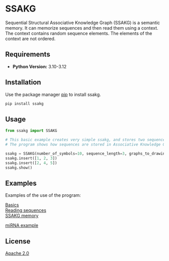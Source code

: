 # SSAKG

Sequential Structural Associative Knowledge Graph (SSAKG) is a semantic memory.
It can memorize sequences and then read them using a context. 
The context contains random sequence elements. The elements of the context are not ordered.
## Requirements

- **Python Version:** 3.10-3.12
## Installation

Use the package manager [pip](https://pip.pypa.io/en/stable/) to install ssakg.

```bash
pip install ssakg
```

## Usage

```python
from ssakg import SSAKG

# This basic example creates very simple ssakg, and stores two sequences.
# The program shows how sequences are stored in Associative Knowledge Graph.

ssakg = SSAKG(number_of_symbols=10, sequence_length=3, graphs_to_drawing=True)
ssakg.insert([1, 2, 3])
ssakg.insert([2, 4, 5])
ssakg.show()
```

## Examples
Examples of the use of the program:

[Basics](https://github.com/PrzemyslawStok/ssakg/blob/main/examples/ssakg_basic.ipynb)\
[Reading sequences](https://github.com/PrzemyslawStok/ssakg/blob/main/examples/ssakg_reading.ipynb)  
[SSAKG memory](https://github.com/PrzemyslawStok/ssakg/blob/main/examples/ssakg_tests.ipynb)  

[miRNA example](https://github.com/PrzemyslawStok/ssakg/blob/main/microrna/mirna_example.ipynb)

## License

[Apache 2.0](LICENSE)